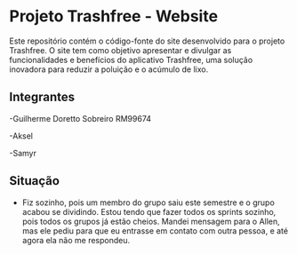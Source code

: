 # Projeto Trashfree - Website

Este repositório contém o código-fonte do site desenvolvido para o projeto Trashfree. O site tem como objetivo apresentar e divulgar as funcionalidades e benefícios do aplicativo Trashfree, uma solução inovadora para reduzir a poluição e o acúmulo de lixo.

## Integrantes

-Guilherme Doretto Sobreiro RM99674

-Aksel

-Samyr

## Situação

- Fiz sozinho, pois um membro do grupo saiu este semestre e o grupo acabou se dividindo. Estou tendo que fazer todos os sprints sozinho, pois todos os grupos já estão cheios. Mandei mensagem para o Allen, mas ele pediu para que eu entrasse em contato com outra pessoa, e até agora ela não me respondeu.
